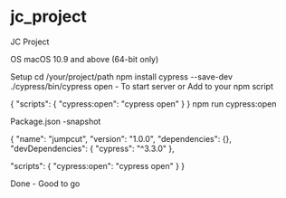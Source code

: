 # jc_project
JC Project

OS
macOS 10.9 and above (64-bit only)

Setup
cd /your/project/path
npm install cypress --save-dev
./cypress/bin/cypress open - To start server
or
Add to your npm script

{
  "scripts": {
    "cypress:open": "cypress open"
  }
}
npm run cypress:open 


Package.json -snapshot

{
  "name": "jumpcut",
  "version": "1.0.0",
  "dependencies": {},
  "devDependencies": {
    "cypress": "^3.3.0"
  },

  "scripts": {
    "cypress:open": "cypress open"
  }
}


Done - Good to go 
